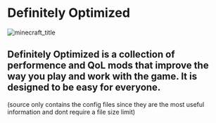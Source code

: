 # Definitely Optimized
![minecraft_title](https://github.com/user-attachments/assets/8f8ec949-8ebd-43eb-8a05-ad29b4fb473e)

## Definitely Optimized is a collection of performence and QoL mods that improve the way you play and work with the game. It is designed to be easy for everyone.

(source only contains the config files since they are the most useful information and dont require a file size limit)
